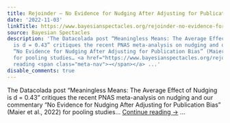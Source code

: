 ```yaml
---
title: Rejoinder – No Evidence for Nudging After Adjusting for Publication Bias
date: '2022-11-03'
linkTitle: https://www.bayesianspectacles.org/rejoinder-no-evidence-for-nudging/
source: Bayesian Spectacles
description: 'The Datacolada post “Meaningless Means: The Average Effect of Nudging
  is d = 0.43” critiques the recent PNAS meta-analysis on nudging and our commentary
  “No Evidence for Nudging After Adjusting for Publication Bias” (Maier et al., 2022)
  for pooling studies… <a href="https://www.bayesianspectacles.org/rejoinder-no-evidence-for-nudging/">Continue
  reading <span class="meta-nav">→</span></a> ...'
disable_comments: true
---
```

The Datacolada post “Meaningless Means: The Average Effect of Nudging is d = 0.43” critiques the recent PNAS meta-analysis on nudging and our commentary “No Evidence for Nudging After Adjusting for Publication Bias” (Maier et al., 2022) for pooling studies… <a href="https://www.bayesianspectacles.org/rejoinder-no-evidence-for-nudging/">Continue reading <span class="meta-nav">→</span></a> ...